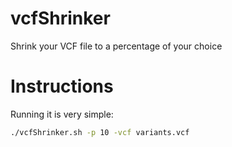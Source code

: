 # vcfShrinker
Shrink your VCF file to a percentage of your choice

# Instructions
Running it is very simple:
```bash
./vcfShrinker.sh -p 10 -vcf variants.vcf
```

